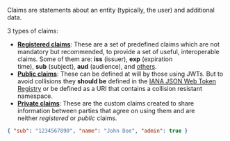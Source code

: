 Claims are statements about an entity (typically, the user) and additional data.

3 types of claims:
- [**Registered claims**](https://tools.ietf.org/html/rfc7519#section-4.1): These are a set of predefined claims which are not mandatory but recommended, to provide a set of useful, interoperable claims. Some of them are: **iss** (issuer), **exp** (expiration time), **sub** (subject), **aud** (audience), and [others](https://tools.ietf.org/html/rfc7519#section-4.1).
- [**Public claims**](https://tools.ietf.org/html/rfc7519#section-4.2): These can be defined at will by those using JWTs. But to avoid collisions they **should be** defined in the [IANA JSON Web Token Registry](https://www.iana.org/assignments/jwt/jwt.xhtml) or be defined as a URI that contains a collision resistant namespace. 
- [**Private claims**](https://tools.ietf.org/html/rfc7519#section-4.3): These are the custom claims created to share information between parties that agree on using them and are neither _registered_ or _public_ claims.
```json
{ "sub": "1234567890", "name": "John Doe", "admin": true }
```

